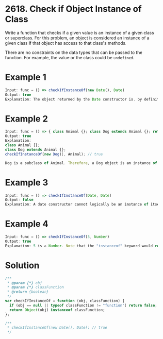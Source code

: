 # 2618. Check if Object Instance of Class

Write a function that checks if a given value is an instance of a given class or superclass. For this problem, an object is considered an instance of a given class if that object has access to that class's methods.

There are no constraints on the data types that can be passed to the function. For example, the value or the class could be `undefined`.

# Example 1

```js
Input: func = () => checkIfInstanceOf(new Date(), Date)
Output: true
Explanation: The object returned by the Date constructor is, by definition, an instance of Date.
```

# Example 2

```js
Input: func = () => { class Animal {}; class Dog extends Animal {}; return checkIfInstanceOf(new Dog(), Animal); }
Output: true
Explanation:
class Animal {};
class Dog extends Animal {};
checkIfInstanceOf(new Dog(), Animal); // true

Dog is a subclass of Animal. Therefore, a Dog object is an instance of both Dog and Animal.
```

# Example 3

```js
Input: func = () => checkIfInstanceOf(Date, Date)
Output: false
Explanation: A date constructor cannot logically be an instance of itself.

```

# Example 4

```js
Input: func = () => checkIfInstanceOf(5, Number)
Output: true
Explanation: 5 is a Number. Note that the "instanceof" keyword would return false. However, it is still considered an instance of Number because it accesses the Number methods. For example "toFixed()".
```

# Solution

```js
/**
 * @param {*} obj
 * @param {*} classFunction
 * @return {boolean}
 */
var checkIfInstanceOf = function (obj, classFunction) {
  if (obj == null || typeof classFunction != "function") return false;
  return Object(obj) instanceof classFunction;
};

/**
 * checkIfInstanceOf(new Date(), Date); // true
 */
```
